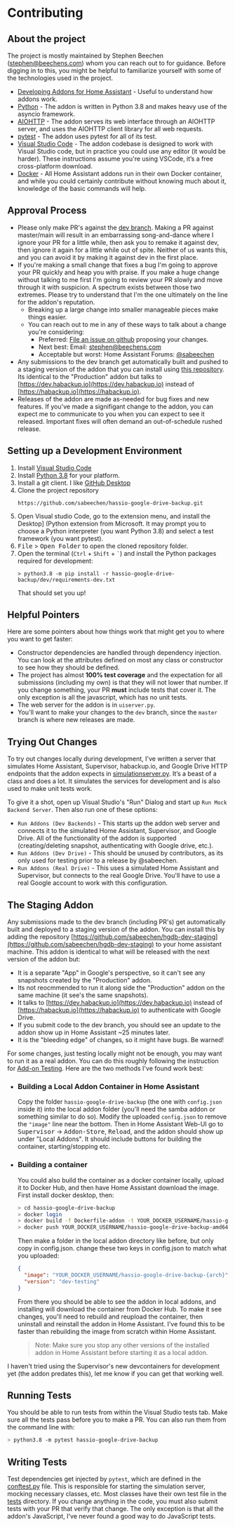 # Contributing

## About the project

The project is mostly maintained by Stephen Beechen (stephen@beechens.com) whom you can reach out to for guidance. Before digging in to this, you might be helpful to familiarize yourself with some of the technologies used in the project.

- [Developing Addons for Home Assistant](https://developers.home-assistant.io/docs/add-ons) - Useful to understand how addons work.
- [Python](https://www.python.org/) - The addon is written in Python 3.8 and makes heavy use of the asyncio framework.
- [AIOHTTP](https://docs.aiohttp.org/en/stable/) - The addon serves its web interface through an AIOHTTP server, and uses the AIOHTTP client library for all web requests.
- [pytest](https://docs.pytest.org/en/latest/) - The addon uses pytest for all of its test.
- [Visual Studio Code](https://code.visualstudio.com/) - The addon codebase is designed to work with Visual Studio code, but in practice you could use any editor (it would be harder). These instructions assume you're using VSCode, it’s a free cross-platform download.
- [Docker](https://www.docker.com/) - All Home Assistant addons run in their own Docker container, and while you could certainly contribute without knowing much about it, knowledge of the basic commands will help.

## Approval Process
 - Please only make PR's against the [dev branch](https://github.com/sabeechen/hassio-google-drive-backup/tree/dev).  Making a PR against master/main will result in an embarrassing song-and-dance where I ignore your PR for a little while, then ask you to remake it against dev, then ignore it again for a little while out of spite.  Neither of us wants this, and you can avoid it by making it against dev in the first place.
 - If you're making a small change that fixes a bug I'm going to approve your PR quickly and heap you with praise.  If you make a huge change without talking to me first I'm going to review your PR slowly and move through it with suspicion.  A spectrum exists between those two extremes.  Please try to understand that I'm the one ultimately on the line for the addon's reputation.
   - Breaking up a large change into smaller manageable pieces make things easier.
   - You can reach out to me in any of these ways to talk about a change you're considering:
     - Preferred: [File an issue on github](https://github.com/sabeechen/hassio-google-drive-backup/issues) proposing your changes.
     - Next best: Email: stephen@beechens.com
     - Acceptable but worst: Home Assistant Forums: [@sabeechen](https://community.home-assistant.io/u/sabeechen/summary)
 - Any submissions to the dev branch get automatically built and pushed to a staging version of the addon that you can install using [this repository](https://github.com/sabeechen/hgdb-dev-staging).  Its identical to the "Production" addon but talks to [https://dev.habackup.io](https://dev.habackup.io) instead of [https://habackup.io](https://habackup.io).
 - Releases of the addon are made as-needed for bug fixes and new features.  If you've made a signifigant change to the addon, you can expect me to communicate to you when you can expect to see it released.  Important fixes will often demand an out-of-schedule rushed release.
## Setting up a Development Environment

1. Install [Visual Studio Code](https://code.visualstudio.com/)
2. Install [Python 3.8](https://www.python.org/downloads/) for your platform.
3. Install a git client. I like [GitHub Desktop](https://desktop.github.com/)
4. Clone the project repository
   ```
   https://github.com/sabeechen/hassio-google-drive-backup.git
   ```
5. Open Visual studio Code, go to the extension menu, and install the Desktop] (Python extension from Microsoft. It may prompt you to choose a Python interpreter (you want Python 3.8) and select a test framework (you want pytest).
6. <kbd>File</kbd> > <kbd>Open Folder</kbd> to open the cloned repository folder.
7. Open the terminal (`Ctrl` + `Shift` + <code>`</code>) and install the Python packages required for development:
   ```
   > python3.8 -m pip install -r hassio-google-drive-backup/dev/requirements-dev.txt
   ```
   That should set you up!

## Helpful Pointers

Here are some pointers about how things work that might get you to where you want to get faster:

- Constructor dependencies are handled through dependency injection. You can look at the attributes defined on most any class or constructor to see how they should be defined.
- The project has almost **100% test coverage** and the expectation for all submissions (including my own) is that they will not lower that number. If you change something, your PR **must** include tests that cover it. The only exception is all the javascript, which has no unit tests.
- The web server for the addon is in `uiserver.py`.
- You'll want to make your changes to the `dev` branch, since the `master` branch is where new releases are made.

## Trying Out Changes

To try out changes locally during development, I've written a server that simulates Home Assistant, Supervisor, habackup.io, and Google Drive HTTP endpoints that the addon expects in [simulationserver.py](https://github.com/sabeechen/hassio-google-drive-backup/blob/master/hassio-google-drive-backup/dev/simulationserver.py). It’s a beast of a class and does a lot. It simulates the services for development and is also used to make unit tests work.

To give it a shot, open up Visual Studio's "Run" Dialog and start up `Run Mock Backend Server`. Then also run one of these options:

- `Run Addons (Dev Backends)` - This starts up the addon web server and connects it to the simulated Home Assistant, Supervisor, and Google Drive. All of the functionality of the addon is supported (creating/deleting snapshot, authenticating with Google drive, etc.).
- `Run Addons (Dev Drive)` - This should be unused by contributors, as its only used for testing prior to a release by @sabeechen.
- `Run Addons (Real Drive)` - This uses a simulated Home Assistant and Supervisor, but connects to the real Google Drive. You'll have to use a real Google account to work with this configuration.

## The Staging Addon
Any submissions made to the dev branch (including PR's) get automatically built and deployed to a staging version of the addon.  You can install this by adding the repository [https://github.com/sabeechen/hgdb-dev-staging](https://github.com/sabeechen/hgdb-dev-staging) to your home assistant machine.  This addon is identical to what will be released with the next version of the addon but:
 - It is a separate "App" in Google's perspective, so it can't see any snapshots created by the "Production" addon.
 - Its not reocmmended to run it along side the "Production" addon on the same machine (it see's the same snapshots).
 - It talks to [https://dev.habackup.io](https://dev.habackup.io) instead of [https://habackup.io](https://habackup.io) to authenticate with Google Drive.
 - If you submit code to the dev branch, you should see an update to the addon show up in Home Assistant ~25 minutes later.
 - It is the "bleeding edge" of changes, so it might have bugs.  Be warned!

For some changes, just testing locally might not be enough, you may want to run it as a real addon. You can do this roughly following the instruction for [Add-on Testing](https://developers.home-assistant.io/docs/add-ons/testing#local-build). Here are the two methods I've found work best:

- ### Building a Local Addon Container in Home Assistant
  Copy the folder `hassio-google-drive-backup` (the one with `config.json` inside it) into the local addon folder (you'll need the samba addon or something similar to do so). Modify the uploaded `config.json` to remove the `"image"` line near the bottom. Then in Home Assistant Web-UI go to <kbd>Supervisor</kbd> -> <kbd>Addon-Store</kbd>, <kbd>Reload</kbd>, and the addon should show up under "Local Addons". It should include buttons for building the container, starting/stopping etc.
- ### Building a container
  You could also build the container as a docker container locally, upload it to Docker Hub, and then have Home Assistant download the image. First install docker desktop, then:
  ```bash
  > cd hassio-google-drive-backup
  > docker login
  > docker build -f Dockerfile-addon -t YOUR_DOCKER_USERNAME/hassio-google-drive-backup-amd64:dev_testing --build-arg BUILD_FROM=homeassistant/amd64-base .
  > docker push YOUR_DOCKER_USERNAME/hassio-google-drive-backup-amd64:dev-testing
  ```
  Then make a folder in the local addon directory like before, but only copy in config.json. change these two keys in config.json to match what you uploaded:
  ```json
  {
    "image": "YOUR_DOCKER_USERNAME/hassio-google-drive-backup-{arch}",
    "version": "dev-testing"
  }
  ```
  From there you should be able to see the addon in local addons, and installing will download the container from Docker Hub. To make it see changes, you'll need to rebuild and reupload the container, then uninstall and reinstall the addon in Home Assistant. I've found this to be faster than rebuilding the image from scratch within Home Assistant.
  > Note: Make sure you stop any other versions of the installed addon in Home Assistant before starting it as a local addon.

I haven't tried using the Supervisor's new devcontainers for development yet (the addon predates this), let me know if you can get that working well.

## Running Tests

You should be able to run tests from within the Visual Studio tests tab. Make sure all the tests pass before you to make a PR. You can also run them from the command line with:

```bash
> python3.8 -m pytest hassio-google-drive-backup
```

## Writing Tests

Test dependencies get injected by `pytest`, which are defined in the [conftest.py](https://github.com/sabeechen/hassio-google-drive-backup/blob/master/hassio-google-drive-backup/tests/conftest.py) file. This is responsible for starting the simulation server, mocking necessary classes, etc.
Most classes have their own test file in the [tests](https://github.com/sabeechen/hassio-google-drive-backup/tree/master/hassio-google-drive-backup/tests) directory. If you change anything in the code, you must also submit tests with your PR that verify that change. The only exception is that all the addon's JavaScript, I've never found a good way to do JavaScript tests.
